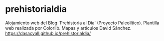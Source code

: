 # prehistorialdia
Alojamiento web del Blog 'Prehistoria al Día' (Proyecto Paleolítico). Plantilla web realizada por Colorlib. Mapas y artículos David Sánchez.
https://dasacvall.github.io/prehistorialdia/
